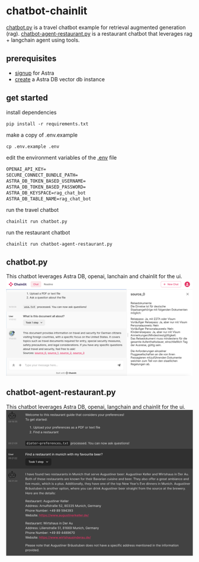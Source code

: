 # chatbot-chainlit
[chatbot.py](./chatbot.py) is a travel chatbot example for retrieval augmented generation (rag). [chatbot-agent-restaurant.py](./chatbot-agent-restaurant.py) is a restaurant chatbot that leverages rag + langchain agent using tools.  

## prerequisites
- [signup](https://astra.datastax.com/signup) for Astra 
- [create](https://docs.datastax.com/en/astra-serverless/docs/getting-started/create-db-choices.html#create-vs-db) a Astra DB vector db instance 
## get started
install dependencies
```
pip install -r requirements.txt
```
make a copy of .env.example
```commandline
cp .env.example .env
```
edit the environment variables of the [.env](.env.example) file
```
OPENAI_API_KEY=
SECURE_CONNECT_BUNDLE_PATH=
ASTRA_DB_TOKEN_BASED_USERNAME=
ASTRA_DB_TOKEN_BASED_PASSWORD=
ASTRA_DB_KEYSPACE=rag_chat_bot
ASTRA_DB_TABLE_NAME=rag_chat_bot
```
run the travel chatbot
```
chainlit run chatbot.py
```
run the restaurant chatbot
```
chainlit run chatbot-agent-restaurant.py
```
## chatbot.py
This chatbot leverages Astra DB, openai, lanchain and chainlit for the ui.
![alt text](./ui.png)
## chatbot-agent-restaurant.py
This chatbot leverages Astra DB, openai, langchain and chainlit for the ui.
![alt text](./ui-agent-restaurant.png)
